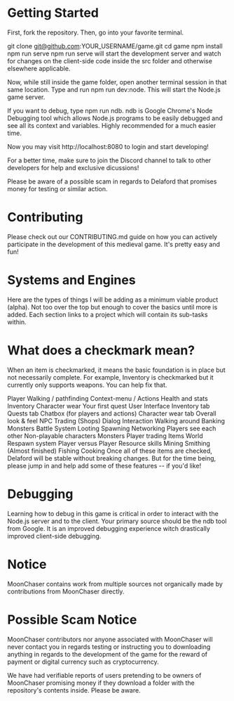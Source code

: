 # Getting Started

First, fork the repository. Then, go into your favorite terminal.

git clone git@github.com:YOUR_USERNAME/game.git
cd game
npm install
npm run serve
npm run serve will start the development server and watch for changes on the client-side code inside the src folder and otherwise elsewhere applicable.

Now, while still inside the game folder, open another terminal session in that same location. Type and run npm run dev:node. This will start the Node.js game server.

If you want to debug, type npm run ndb. ndb is Google Chrome's Node Debugging tool which allows Node.js programs to be easily debugged and see all its context and variables. Highly recommended for a much easier time.

Now you may visit http://localhost:8080 to login and start developing!

For a better time, make sure to join the Discord channel to talk to other developers for help and exclusive dicussions!

Please be aware of a possible scam in regards to Delaford that promises money for testing or similar action.

# Contributing

Please check out our CONTRIBUTING.md guide on how you can actively participate in the development of this medieval game. It's pretty easy and fun!

# Systems and Engines

Here are the types of things I will be adding as a minimum viable product (alpha). Not too over the top but enough to cover the basics until more is added. Each section links to a project which will contain its sub-tasks within.

# What does a checkmark mean?

When an item is checkmarked, it means the basic foundation is in place but not necessarily complete. For example, Inventory is checkmarked but it currently only supports weapons. You can help fix that.

Player
 Walking / pathfinding
 Context-menu / Actions
 Health and stats
 Inventory
 Character wear
 Your first quest
User Interface
 Inventory tab
 Quests tab
 Chatbox (for players and actions)
 Character wear tab
 Overall look & feel
NPC
 Trading (Shops)
 Dialog Interaction
 Walking around
 Banking
Monsters
 Battle System
 Looting
 Spawning
Networking
 Players see each other
 Non-playable characters
 Monsters
 Player trading
 Items
World
 Respawn system
 Player versus Player
 Resource skills
 Mining
 Smithing (Almost finished)
 Fishing
 Cooking
Once all of these items are checked, Delaford will be stable without breaking changes. But for the time being, please jump in and help add some of these features -- if you'd like!

# Debugging

Learning how to debug in this game is critical in order to interact with the Node.js server and to the client. Your primary source should be the ndb tool from Google. It is an improved debugging experience witch drastically improved client-side debugging.

# Notice

MoonChaser contains work from multiple sources not organically made by contributions from MoonChaser directly.

# Possible Scam Notice
MoonChaser contributors nor anyone associated with MoonChaser will never contact you in regards testing or instructing you to downloading anything in regards to the development of the game for the reward of payment or digital currency such as cryptocurrency.

We have had verifiable reports of users pretending to be owners of MoonChaser promising money if they download a folder with the repository's contents inside. Please be aware.
